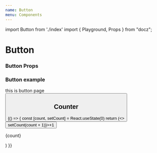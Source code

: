 ```yaml
---
name: Button
menu: Components
---
```


import Button from './index'
import { Playground, Props } from "docz";

# Button

### Button Props ##
<Props of={Button} />

### Button example ###

this is button page
<Playground>
  <Button />
</Playground>

## Counter ##
<Playground>
{() => {
  const [count, setCount] = React.useState(0)
  return (<>
    <button onClick={() => setCount(count + 1)}>+1</button>
    <p>{count}</p>
  </>)
}}
</Playground>

